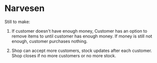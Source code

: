 # Narvesen

Still to make:

1. If customer doesn't have enough money, Customer has an option to remove items to until customer has enough money.
If money is still not enough, customer purchases nothing.

2. Shop can accept more customers, stock updates after each customer. Shop closes if no more customers or no more stock.

